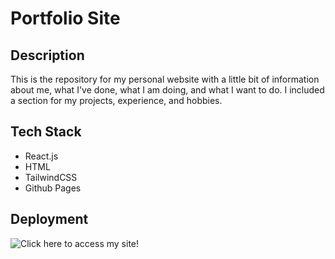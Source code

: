 # Portfolio Site

## Description
This is the repository for my personal website with a little bit of information about me, what I've done, what I am doing, and what I want to do. I included a section for my projects, experience, and hobbies.

## Tech Stack
- React.js
- HTML
- TailwindCSS
- Github Pages

## Deployment
![Click here](https://github.com/AlbertoJL3/personal-site) to access my site!
